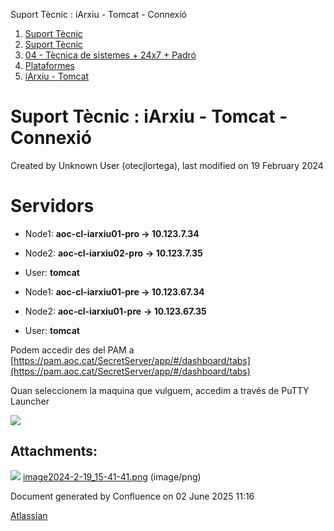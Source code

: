 Suport Tècnic : iArxiu - Tomcat - Connexió  

1.  [Suport Tècnic](index.md)
2.  [Suport Tècnic](13893782.md)
3.  [04 - Tècnica de sistemes + 24x7 + Padró](26313202.md)
4.  [Plataformes](Plataformes_41520520.md)
5.  [iArxiu - Tomcat](iArxiu---Tomcat_100009371.md)

Suport Tècnic : iArxiu - Tomcat - Connexió
==========================================

Created by Unknown User (otecjlortega), last modified on 19 February 2024

Servidors 
==========

*   Node1: **aoc-cl-iarxiu01-pro → 10.123.7.34**
    
*   Node2: **aoc-cl-iarxiu02-pro** **→ 10.123.7.35**
*   User: **tomcat**

*   Node1: **aoc-cl-iarxiu01-pre → 10.123.67.34**
    
*   Node2: **aoc-cl-iarxiu01-pre** **→ 10.123.67.35**
*   User: **tomcat**

Podem accedir des del PAM a [https://pam.aoc.cat/SecretServer/app/#/dashboard/tabs](https://pam.aoc.cat/SecretServer/app/#/dashboard/tabs)

Quan seleccionem la maquina que vulguem, accedim a través de PuTTY Launcher

![](attachments/100009372/100009382.png)

  

Attachments:
------------

![](images/icons/bullet_blue.gif) [image2024-2-19\_15-41-41.png](attachments/100009372/100009382.png) (image/png)  

Document generated by Confluence on 02 June 2025 11:16

[Atlassian](http://www.atlassian.com/)
